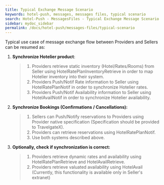 ```yaml
---
title: Typical Exchange Message Scenario
keywords: hotel-push, messages, messages files, typical scenario
search: Hotel-Push - MessagesFiles - Typical Exchange Message Scenario
sidebar: mydoc_sidebar
permalink: /docs/hotel-push/messages-files/typical-scenario
---
```


Typical use case of message exchange flow between Providers and Sellers
can be resumed as:

1.  **Synchronize Hotelier product**:

    > 1.  Providers retrieve static inventory (Hotel/Rates/Rooms) from
    >     Seller using HotelRatePlanInventoryRetrieve in order to map
    >     Hotelier inventory into their system.
    > 2.  Providers Push/Notif Rate information to Seller using
    >     HotelRatePlanNotif in order to synchronize Hotelier rates.
    > 3.  Providers Push/Notif Availability information to Seller using
    >     HotelAvailNotif in order to synchronize Hotelier availability.

2.  **Synchronize Bookings (Confirmations / Cancellations):**

    > 1.  Sellers can Push/Notify reservations to Providers using
    >     Provider native specification (Specification should be
    >     provided to TravelgateX).
    > 2.  Providers can retrieve reservations using HotelRatePlanNotif.
    > 3.  Use both systems described above.

3.  **Optionally, check if synchronization is correct:**

    > 1.  Providers retrieve dynamic rates and availability using
    >     HotelRatePlanRetrieve and HotelAvailRetrieve.
    > 2.  Providers retrieve valuated availability using HotelAvail
    >     (Currently, this functionality is available only in Seller's
    >     extranet)


